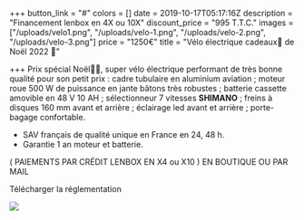 +++
button_link = "#"
colors = []
date = 2019-10-17T05:17:16Z
description = "Financement lenbox en 4X ou 10X"
discount_price = "995 T.T.C."
images = ["/uploads/velo1.png", "/uploads/velo-1.png", "/uploads/velo-2.png", "/uploads/velo-3.png"]
price = "1250€"
title = "Vélo électrique cadeaux🎁 de Noël 2022 🎄"

+++
Prix spécial Noël🎁🎄, super vélo électrique performant de très bonne qualité pour son petit prix : cadre tubulaire en aluminium aviation ; moteur roue 500 W de puissance en jante bâtons très robustes ; batterie cassette amovible en 48 V 10 AH ; sélectionneur 7 vitesses **SHIMANO** ; freins à disques 160 mm avant et arrière ; éclairage led avant et arrière ; porte-bagage confortable.

* SAV français de qualité unique en France en 24, 48 h.
* Garantie 1 an moteur et batterie.

( PAIEMENTS PAR CRÉDIT LENBOX EN X4 ou X10 ) EN BOUTIQUE OU PAR MAIL

Télécharger la réglementation

![](/uploads/sans-titre-6.png)